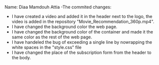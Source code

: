 Name: Diaa Mamdouh Attia
-The commited changes:
- I have created a video and added it in the header next to the logo, the video is added in the repository "Movie_Recommendation_360p.mp4".
- I have changed the background color the web page.
- I have changed the background color of the container and made it the same color as the rest of the web page.
- I have handeled the bug of exceeding a single line by nowrapping the white spaces in the "style.css" file
- I have changed the place of the subscription form from the header to the body.
